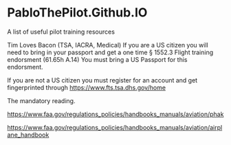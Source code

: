 # PabloThePilot.Github.IO
A list of useful pilot training resources

Tim Loves Bacon (TSA, IACRA, Medical)
If you are a US citizen you will need to bring in your passport and get a one time § 1552.3 Flight training endorsment
(61.65h A.14) You must bring a US Passport for this endorsment.

If you are not a US citizen you must register for an account and get fingerprinted through https://www.fts.tsa.dhs.gov/home



The mandatory reading.

https://www.faa.gov/regulations_policies/handbooks_manuals/aviation/phak

https://www.faa.gov/regulations_policies/handbooks_manuals/aviation/airplane_handbook
